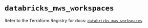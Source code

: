 # `databricks_mws_workspaces`

Refer to the Terraform Registry for docs: [`databricks_mws_workspaces`](https://registry.terraform.io/providers/databricks/databricks/1.50.0/docs/resources/mws_workspaces).
